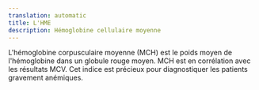 ```yaml
---
translation: automatic
title: L'HME
description: Hémoglobine cellulaire moyenne
---
```


L'hémoglobine corpusculaire moyenne (MCH) est le poids moyen de l'hémoglobine dans un globule rouge moyen. MCH est en corrélation avec les résultats MCV. Cet indice est précieux pour diagnostiquer les patients gravement anémiques.
